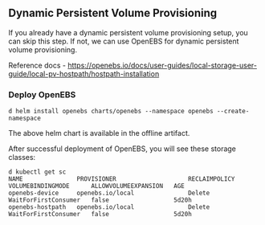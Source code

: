 ## Dynamic Persistent Volume Provisioning
If you already have a dynamic persistent volume provisioning setup, you can skip this step. If not, we can use OpenEBS for dynamic persistent volume provisioning.

Reference docs - https://openebs.io/docs/user-guides/local-storage-user-guide/local-pv-hostpath/hostpath-installation

### Deploy OpenEBS

```
d helm install openebs charts/openebs --namespace openebs --create-namespace
```
The above helm chart is available in the offline artifact.

After successful deployment of OpenEBS, you will see these storage classes:
```
d kubectl get sc
NAME               PROVISIONER                    RECLAIMPOLICY   VOLUMEBINDINGMODE      ALLOWVOLUMEEXPANSION   AGE
openebs-device     openebs.io/local               Delete          WaitForFirstConsumer   false                  5d20h
openebs-hostpath   openebs.io/local               Delete          WaitForFirstConsumer   false                  5d20h
```